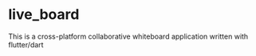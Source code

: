 # live_board

This is a cross-platform collaborative whiteboard application written with flutter/dart
